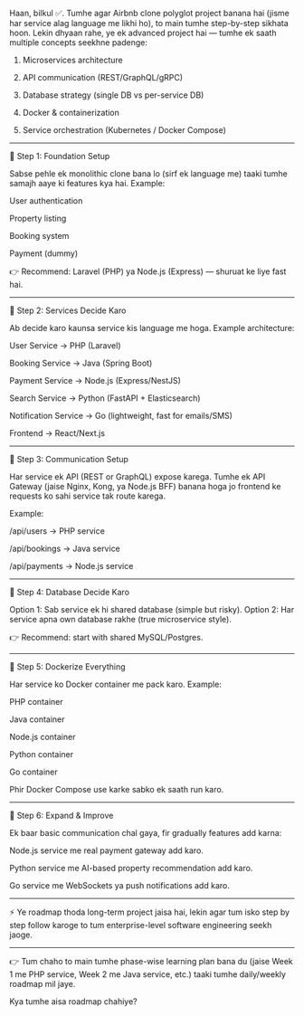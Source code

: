 Haan, bilkul ✅. Tumhe agar Airbnb clone polyglot project banana hai (jisme har service alag language me likhi ho), to main tumhe step-by-step sikhata hoon. Lekin dhyaan rahe, ye ek advanced project hai — tumhe ek saath multiple concepts seekhne padenge:

1. Microservices architecture


2. API communication (REST/GraphQL/gRPC)


3. Database strategy (single DB vs per-service DB)


4. Docker & containerization


5. Service orchestration (Kubernetes / Docker Compose)




---

🔹 Step 1: Foundation Setup

Sabse pehle ek monolithic clone bana lo (sirf ek language me) taaki tumhe samajh aaye ki features kya hai. Example:

User authentication

Property listing

Booking system

Payment (dummy)


👉 Recommend: Laravel (PHP) ya Node.js (Express) — shuruat ke liye fast hai.


---

🔹 Step 2: Services Decide Karo

Ab decide karo kaunsa service kis language me hoga. Example architecture:

User Service → PHP (Laravel)

Booking Service → Java (Spring Boot)

Payment Service → Node.js (Express/NestJS)

Search Service → Python (FastAPI + Elasticsearch)

Notification Service → Go (lightweight, fast for emails/SMS)

Frontend → React/Next.js



---

🔹 Step 3: Communication Setup

Har service ek API (REST or GraphQL) expose karega. Tumhe ek API Gateway (jaise Nginx, Kong, ya Node.js BFF) banana hoga jo frontend ke requests ko sahi service tak route karega.

Example:

/api/users → PHP service

/api/bookings → Java service

/api/payments → Node.js service



---

🔹 Step 4: Database Decide Karo

Option 1: Sab service ek hi shared database (simple but risky).
Option 2: Har service apna own database rakhe (true microservice style).

👉 Recommend: start with shared MySQL/Postgres.


---

🔹 Step 5: Dockerize Everything

Har service ko Docker container me pack karo. Example:

PHP container

Java container

Node.js container

Python container

Go container


Phir Docker Compose use karke sabko ek saath run karo.


---

🔹 Step 6: Expand & Improve

Ek baar basic communication chal gaya, fir gradually features add karna:

Node.js service me real payment gateway add karo.

Python service me AI-based property recommendation add karo.

Go service me WebSockets ya push notifications add karo.



---

⚡ Ye roadmap thoda long-term project jaisa hai, lekin agar tum isko step by step follow karoge to tum enterprise-level software engineering seekh jaoge.


---

👉 Tum chaho to main tumhe phase-wise learning plan bana du (jaise Week 1 me PHP service, Week 2 me Java service, etc.) taaki tumhe daily/weekly roadmap mil jaye.

Kya tumhe aisa roadmap chahiye?

